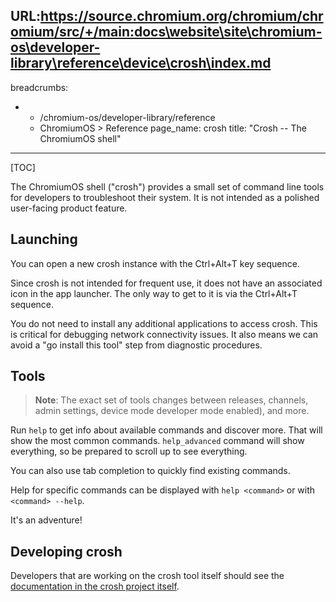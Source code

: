 URL:https://source.chromium.org/chromium/chromium/src/+/main:docs\website\site\chromium-os\developer-library\reference\device\crosh\index.md
---
breadcrumbs:
- - /chromium-os/developer-library/reference
  - ChromiumOS > Reference
page_name: crosh
title: "Crosh -- The ChromiumOS shell"
---

[TOC]

The ChromiumOS shell ("crosh") provides a small set of command line tools for
developers to troubleshoot their system.  It is not intended as a polished
user-facing product feature.

## Launching

You can open a new crosh instance with the Ctrl+Alt+T key sequence.

Since crosh is not intended for frequent use, it does not have an associated
icon in the app launcher.  The only way to get to it is via the Ctrl+Alt+T
sequence.

You do not need to install any additional applications to access crosh.  This
is critical for debugging network connectivity issues.  It also means we can
avoid a "go install this tool" step from diagnostic procedures.

## Tools

> **Note**: The exact set of tools changes between releases, channels, admin
> settings, device mode developer mode enabled), and more.

Run `help` to get info about available commands and discover more.  That will
show the most common commands.  `help_advanced` command will show everything,
so be prepared to scroll up to see everything.

You can also use tab completion to quickly find existing commands.

Help for specific commands can be displayed with `help <command>` or with
`<command> --help`.

It's an adventure!

## Developing crosh

Developers that are working on the crosh tool itself should see the
[documentation in the crosh project itself](https://chromium.googlesource.com/chromiumos/platform2/+/HEAD/crosh/).
